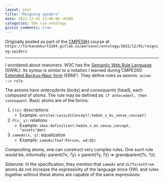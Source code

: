```yaml
---
layout: post
title: "Reigning spiders"
date: 2022-12-01 13:00:00 +0300
categories: 58h ssw ontology
giscus_comments: true
---
```


Originally posted as part of the [CMPE58H](https://cmpe.boun.edu.tr/courses/cmpe58h) course at `https://furkanakkurt5204.gitlab.io/personal/ontology/2022/12/01/reigning-spiders`.

---

I wondered about reasoners. W3C has the [Semantic Web Rule Language](https://www.w3.org/Submission/SWRL/) (SWRL). Its syntax is similar to a notation I learned during CMPE260: [Extended Backus–Naur form](https://en.wikipedia.org/wiki/Extended_Backus%E2%80%93Naur_form) (EBNF). They define rules as axioms: `axiom ::= rule`.

The axioms have _antecedents_ (body) and _consequents_ (head), each composed of _atoms_. The rule may be defined as: `if antecedent, then consequent`. Basic atoms are of the forms:

1. `C(x)`: descriptions
    - Example: `ontolex:LexicalConcept(:hebûn_v_ku_sense_concept)`
2. `P(x, y)`: relations
    - Example: `skos:definition(:hebûn_v_en_sense_concept, "assets"@en)`
3. `sameAs(x, y)`: equalization
    - Example: `sameAs(foaf:Person, wd:Q5)`

Compositing atoms, one can construct very complex rules. One such rule would be, informally: parent(?x, ?y) ∧ parent(?y, ?z) ⇒ grandparent(?x, ?z).

Sidenote: In the specification, they mention that `sameAs` and `differentFrom` atoms do not increase the expressivity of the language since OWL and rules together without these atoms are capable of the same expressions.
